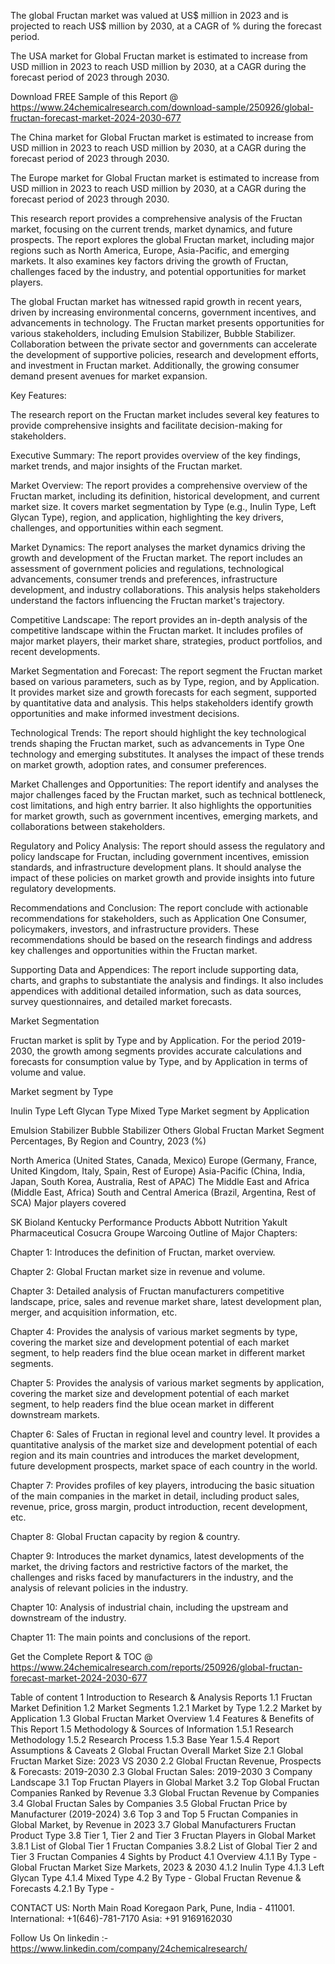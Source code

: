 The global Fructan market was valued at US$ million in 2023 and is projected to reach US$ million by 2030, at a CAGR of % during the forecast period.

The USA market for Global Fructan  market is estimated to increase from USD million in 2023 to reach USD million by 2030, at a CAGR during the forecast period of 2023 through 2030.

Download FREE Sample of this Report @ https://www.24chemicalresearch.com/download-sample/250926/global-fructan-forecast-market-2024-2030-677

The China market for Global Fructan  market is estimated to increase from USD million in 2023 to reach USD million by 2030, at a CAGR during the forecast period of 2023 through 2030.

The Europe market for Global Fructan  market is estimated to increase from USD million in 2023 to reach USD million by 2030, at a CAGR during the forecast period of 2023 through 2030.

This research report provides a comprehensive analysis of the Fructan market, focusing on the current trends, market dynamics, and future prospects. The report explores the global Fructan market, including major regions such as North America, Europe, Asia-Pacific, and emerging markets. It also examines key factors driving the growth of Fructan, challenges faced by the industry, and potential opportunities for market players.

The global Fructan market has witnessed rapid growth in recent years, driven by increasing environmental concerns, government incentives, and advancements in technology. The Fructan market presents opportunities for various stakeholders, including Emulsion Stabilizer, Bubble Stabilizer. Collaboration between the private sector and governments can accelerate the development of supportive policies, research and development efforts, and investment in Fructan market. Additionally, the growing consumer demand present avenues for market expansion.

Key Features:

The research report on the Fructan market includes several key features to provide comprehensive insights and facilitate decision-making for stakeholders.

Executive Summary: The report provides overview of the key findings, market trends, and major insights of the Fructan market.

Market Overview: The report provides a comprehensive overview of the Fructan market, including its definition, historical development, and current market size. It covers market segmentation by Type (e.g., Inulin Type, Left Glycan Type), region, and application, highlighting the key drivers, challenges, and opportunities within each segment.

Market Dynamics: The report analyses the market dynamics driving the growth and development of the Fructan market. The report includes an assessment of government policies and regulations, technological advancements, consumer trends and preferences, infrastructure development, and industry collaborations. This analysis helps stakeholders understand the factors influencing the Fructan market's trajectory.

Competitive Landscape: The report provides an in-depth analysis of the competitive landscape within the Fructan market. It includes profiles of major market players, their market share, strategies, product portfolios, and recent developments.

Market Segmentation and Forecast: The report segment the Fructan market based on various parameters, such as by Type, region, and by Application. It provides market size and growth forecasts for each segment, supported by quantitative data and analysis. This helps stakeholders identify growth opportunities and make informed investment decisions.

Technological Trends: The report should highlight the key technological trends shaping the Fructan market, such as advancements in Type One technology and emerging substitutes. It analyses the impact of these trends on market growth, adoption rates, and consumer preferences.

Market Challenges and Opportunities: The report identify and analyses the major challenges faced by the Fructan market, such as technical bottleneck, cost limitations, and high entry barrier. It also highlights the opportunities for market growth, such as government incentives, emerging markets, and collaborations between stakeholders.

Regulatory and Policy Analysis: The report should assess the regulatory and policy landscape for Fructan, including government incentives, emission standards, and infrastructure development plans. It should analyse the impact of these policies on market growth and provide insights into future regulatory developments.

Recommendations and Conclusion: The report conclude with actionable recommendations for stakeholders, such as Application One Consumer, policymakers, investors, and infrastructure providers. These recommendations should be based on the research findings and address key challenges and opportunities within the Fructan market.

Supporting Data and Appendices: The report include supporting data, charts, and graphs to substantiate the analysis and findings. It also includes appendices with additional detailed information, such as data sources, survey questionnaires, and detailed market forecasts.

Market Segmentation

Fructan market is split by Type and by Application. For the period 2019-2030, the growth among segments provides accurate calculations and forecasts for consumption value by Type, and by Application in terms of volume and value.

Market segment by Type

Inulin Type
Left Glycan Type
Mixed Type
Market segment by Application

Emulsion Stabilizer
Bubble Stabilizer
Others
Global Fructan Market Segment Percentages, By Region and Country, 2023 (%)

North America (United States, Canada, Mexico)
Europe (Germany, France, United Kingdom, Italy, Spain, Rest of Europe)
Asia-Pacific (China, India, Japan, South Korea, Australia, Rest of APAC)
The Middle East and Africa (Middle East, Africa)
South and Central America (Brazil, Argentina, Rest of SCA)
Major players covered

SK Bioland
Kentucky Performance Products
Abbott Nutrition
Yakult Pharmaceutical
Cosucra Groupe Warcoing
Outline of Major Chapters:

Chapter 1: Introduces the definition of Fructan, market overview.

Chapter 2: Global Fructan market size in revenue and volume.

Chapter 3: Detailed analysis of Fructan manufacturers competitive landscape, price, sales and revenue market share, latest development plan, merger, and acquisition information, etc.

Chapter 4: Provides the analysis of various market segments by type, covering the market size and development potential of each market segment, to help readers find the blue ocean market in different market segments.

Chapter 5: Provides the analysis of various market segments by application, covering the market size and development potential of each market segment, to help readers find the blue ocean market in different downstream markets.

Chapter 6: Sales of Fructan in regional level and country level. It provides a quantitative analysis of the market size and development potential of each region and its main countries and introduces the market development, future development prospects, market space of each country in the world.

Chapter 7: Provides profiles of key players, introducing the basic situation of the main companies in the market in detail, including product sales, revenue, price, gross margin, product introduction, recent development, etc.

Chapter 8: Global Fructan capacity by region & country.

Chapter 9: Introduces the market dynamics, latest developments of the market, the driving factors and restrictive factors of the market, the challenges and risks faced by manufacturers in the industry, and the analysis of relevant policies in the industry.

Chapter 10: Analysis of industrial chain, including the upstream and downstream of the industry.

Chapter 11: The main points and conclusions of the report.

Get the Complete Report & TOC @ https://www.24chemicalresearch.com/reports/250926/global-fructan-forecast-market-2024-2030-677

Table of content
1 Introduction to Research & Analysis Reports
1.1 Fructan Market Definition
1.2 Market Segments
1.2.1 Market by Type
1.2.2 Market by Application
1.3 Global Fructan Market Overview
1.4 Features & Benefits of This Report
1.5 Methodology & Sources of Information
1.5.1 Research Methodology
1.5.2 Research Process
1.5.3 Base Year
1.5.4 Report Assumptions & Caveats
2 Global Fructan Overall Market Size
2.1 Global Fructan Market Size: 2023 VS 2030
2.2 Global Fructan Revenue, Prospects & Forecasts: 2019-2030
2.3 Global Fructan Sales: 2019-2030
3 Company Landscape
3.1 Top Fructan Players in Global Market
3.2 Top Global Fructan Companies Ranked by Revenue
3.3 Global Fructan Revenue by Companies
3.4 Global Fructan Sales by Companies
3.5 Global Fructan Price by Manufacturer (2019-2024)
3.6 Top 3 and Top 5 Fructan Companies in Global Market, by Revenue in 2023
3.7 Global Manufacturers Fructan Product Type
3.8 Tier 1, Tier 2 and Tier 3 Fructan Players in Global Market
3.8.1 List of Global Tier 1 Fructan Companies
3.8.2 List of Global Tier 2 and Tier 3 Fructan Companies
4 Sights by Product
4.1 Overview
4.1.1 By Type - Global Fructan Market Size Markets, 2023 & 2030
4.1.2 Inulin Type
4.1.3 Left Glycan Type
4.1.4 Mixed Type
4.2 By Type - Global Fructan Revenue & Forecasts
4.2.1 By Type -

CONTACT US:
North Main Road Koregaon Park, Pune, India - 411001.
International: +1(646)-781-7170
Asia: +91 9169162030

Follow Us On linkedin :- https://www.linkedin.com/company/24chemicalresearch/
